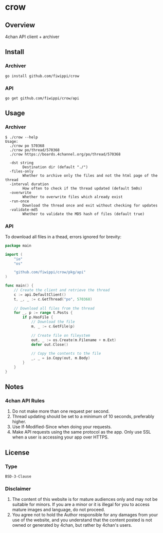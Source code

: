 # crow
## Overview
4chan API client + archiver

## Install
### Archiver
```
go install github.com/fiwippi/crow
```
### API
```
go get github.com/fiwippi/crow/api
```

## Usage
### Archiver
```console
$ ./crow --help
Usage:
  ./crow po 570368
  ./crow po/thread/570368
  ./crow https://boards.4channel.org/po/thread/570368

  -dst string
        Destination dir (default "./")
  -files-only
        Whether to archive only the files and not the html page of the thread
  -interval duration
        How often to check if the thread updated (default 5m0s)
  -overwrite
        Whether to overwrite files which already exist
  -run-once
        Download the thread once and exit without checking for updates
  -validate-md5
        Whether to validate the MD5 hash of files (default true)
```
### API
To download all files in a thead, errors ignored for brevity:
```go
package main

import (
	"io"
	"os"

	"github.com/fiwippi/crow/pkg/api"
)

func main() {
    // Create the client and retrieve the thread
    c := api.DefaultClient()
    t, _, _ := c.GetThread("po", 570368)
    
    // Download all files from the thread
    for _, p := range t.Posts {
        if p.HasFile {
            // Download the file
            m, _ := c.GetFile(p)
    
            // Create file on fileystem
            out, _ := os.Create(m.Filename + m.Ext)
            defer out.Close()
    
            // Copy the contents to the file
            _, _ = io.Copy(out, m.Body)
        }
    }
}
```

## Notes

### 4chan API Rules
1. Do not make more than one request per second.
2. Thread updating should be set to a minimum of 10 seconds, preferably higher.
3. Use If-Modified-Since when doing your requests.
4. Make API requests using the same protocol as the app. Only use SSL when a user is accessing your app over HTTPS.

## License
### Type
`BSD-3-Clause`
### Disclaimer
1. The content of this website is for mature audiences only and may not be suitable for minors. If you are a minor or it is illegal for you to access mature images and language, do not proceed.
2. You agree not to hold the Author responsible for any damages from your use of the website, and you understand that the content posted is not owned or generated by 4chan, but rather by 4chan's users.
